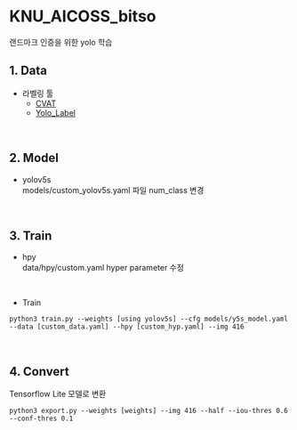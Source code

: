 # KNU_AICOSS_bitso

랜드마크 인증을 위한 yolo 학습
</br>

## 1. Data
- 라벨링 툴
    - [CVAT](https://github.com/opencv/cvat)
    - [Yolo_Label](https://github.com/developer0hye/Yolo_Label)
</br>

## 2. Model
- yolov5s    
    models/custom_yolov5s.yaml 파일 num_class 변경
</br>

## 3. Train
- hpy    
    data/hpy/custom.yaml hyper parameter 수정 

</br>

- Train

```
python3 train.py --weights [using yolov5s] --cfg models/y5s_model.yaml --data [custom_data.yaml] --hpy [custom_hyp.yaml] --img 416
```
</br>

## 4. Convert
Tensorflow Lite 모델로 변환
```
python3 export.py --weights [weights] --img 416 --half --iou-thres 0.6 --conf-thres 0.1
```